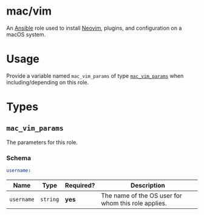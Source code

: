 # mac/vim

An [Ansible](https://www.ansible.com) role used to install [Neovim](https://neovim.io/), plugins, and configuration on a
macOS system.

# Usage

Provide a variable named `mac_vim_params` of type [`mac_vim_params`](#mac_vim_params) when including/depending on
this role.

# Types

## `mac_vim_params`

The parameters for this role.

### Schema

```yaml
username:
```

| Name       | Type     | Required? | Description                                         |
|------------|----------|-----------|-----------------------------------------------------|
| `username` | `string` | **yes**   | The name of the OS user for whom this role applies. |
